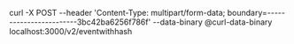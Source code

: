 curl -X POST --header 'Content-Type: multipart/form-data; boundary=------------------------3bc42ba6256f786f' --data-binary @curl-data-binary localhost:3000/v2/eventwithhash